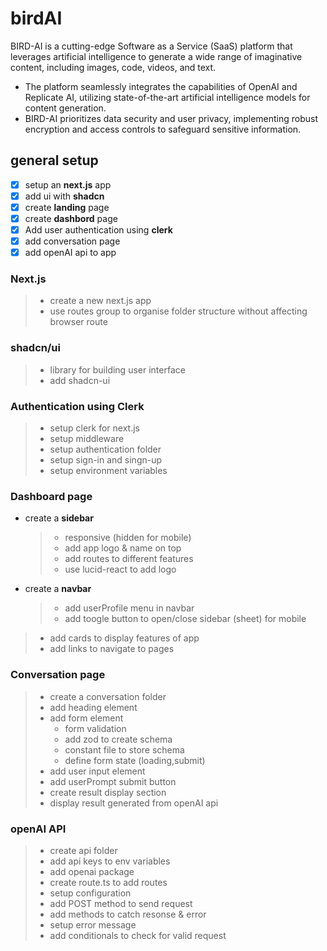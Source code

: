 # birdAI

BIRD-AI is a cutting-edge Software as a Service (SaaS) platform that leverages artificial intelligence to generate a wide range of imaginative content, including images, code, videos, and text.

- The platform seamlessly integrates the capabilities of OpenAI and Replicate AI, utilizing state-of-the-art artificial intelligence models for content generation.
- BIRD-AI prioritizes data security  and user privacy, implementing robust encryption and access controls to safeguard sensitive information.

## general setup

- [x] setup an **next.js** app
- [x] add ui with **shadcn**
- [x] create **landing** page
- [x] create **dashbord** page
- [x] Add user authentication using **clerk**
- [x] add conversation page
- [x] add openAI api to app

### Next.js

> - create a new next.js app
> - use routes group to organise folder structure without affecting browser route

### shadcn/ui

> - library for building user interface
> - add shadcn-ui

### Authentication using Clerk

> - setup clerk for next.js
> - setup middleware
> - setup authentication folder
> - setup sign-in and singn-up
> - setup environment variables

### Dashboard page

- create a **sidebar**

  > - responsive (hidden for mobile)
  > - add app logo & name on top
  > - add routes to different features
  > - use lucid-react to add logo

- create a **navbar**

  > - add userProfile menu in navbar
  > - add toogle button to open/close sidebar (sheet) for mobile

> - add cards to display features of app
> - add links to navigate to pages

### Conversation page

> - create a conversation folder
> - add heading element
> - add form element
>    - form validation
>    - add zod to create schema
>    - constant file to store schema
>    - define form state (loading,submit)
> - add user input element
> - add userPrompt submit button
> - create result display section
> - display result generated from openAI api

### openAI API

> - create api folder
> - add api keys to env variables
> - add openai package
> - create route.ts to add routes
> - setup configuration
> - add POST method to send request
> - add methods to catch resonse & error
> - setup error message
> - add conditionals to check for valid request

